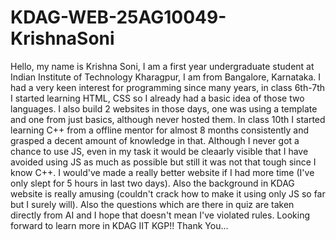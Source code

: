# KDAG-WEB-25AG10049-KrishnaSoni
Hello, my name is Krishna Soni, I am a first year undergraduate student at Indian Institute of Technology Kharagpur, I am from Bangalore, Karnataka.
I had a very keen interest for programming since many years, in class 6th-7th I started learning HTML, CSS so I already had a basic idea of those two languages.
I also build 2 websites in those days, one was using a template and one from just basics, although never hosted them. In class 10th I started learning C++
from a offline mentor for almost 8 months consistently and grasped a decent amount of knowledge in that. Although I never got a chance to use JS, even in my task
it would be cleaarly visible that I have avoided using JS as much as possible but still it was not that tough since I know C++.
I would've made a really better website if I had more time (I've only slept for 5 hours in last two days). Also the background in KDAG website is really amusing (couldn't 
crack how to make it using only JS so far but I surely will). Also the questions which are there in quiz are taken directly from AI and I hope that doesn't mean I've violated rules.
Looking forward to learn more in KDAG IIT KGP!!
Thank You...


